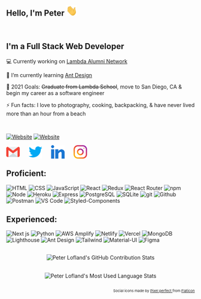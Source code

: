 ## Hello, I'm Peter <img src="./assets/wave.gif" width="30px">

<br>

## I'm a Full Stack Web Developer

💻  Currently working on [Lambda Alumni Network](https://github.com/Lambda-School-Labs/lan-fe-a)

🌱  I’m currently learning [Ant Design](https://ant.design/docs/react/introduce)

🥅  2021 Goals: ~~Graduate from Lambda School~~, move to San Diego, CA & begin my career as a software engineer

⚡  Fun facts: I love to photography, cooking, backpacking, & have never lived more than an hour from a beach

<br>

[![Website](https://img.shields.io/website?label=portfolio&style=for-the-badge&url=https%3A%2F%2Fpersonal-portfolio-cyan.vercel.app/)](https://personal-portfolio-cyan.vercel.app/)
[![Website](https://img.shields.io/website?label=resume&style=for-the-badge&url=https%3A%2F%2Fdocs.google.com/document/d/1pFfp71AN5CcOXJOPLCCxcAPnkYM6qA-hiIY1qB2KipY/edit?usp=sharing)](https://docs.google.com/document/d/1pFfp71AN5CcOXJOPLCCxcAPnkYM6qA-hiIY1qB2KipY/edit?usp=sharing)

<!-- Contact Information -->
<!-- ## Connect me: -->

[<img align="left" style="margin-right: 1.5rem" alt="Gmail" width="36px" src="assets\gmail.svg" />][gmail]

[<img align="left" style="margin-right: 1.5rem" alt="Twitter" width="36px" src="assets\013-twitter-1.svg" />][twitter]

[<img align="left" style="margin-right: 1.5rem" alt="LinkedIn" width="36px" src="assets\031-linkedin.svg" />][linkedin]

[<img align="left" style="margin-right: 1.5rem" alt="Instagram" width="36px" src="assets\034-instagram.svg" />][instagram]

<br>
<br>

<!-- Skill Badges -->

## Proficient:

![HTML](https://img.shields.io/badge/HTML-2E3440?style=for-the-badge&logo=html5)
![CSS](https://img.shields.io/badge/CSS-2E3440?style=for-the-badge&logo=css3)
![JavaScript](https://img.shields.io/badge/JavaScript-2E3440?style=for-the-badge&logo=javascript)
![React](https://img.shields.io/badge/React-2E3440?style=for-the-badge&logo=react)
![Redux](https://img.shields.io/badge/Redux-2E3440?style=for-the-badge&logo=redux)
![React Router](https://img.shields.io/badge/React%20Router-2E3440?style=for-the-badge&logo=react%20router)
![npm](https://img.shields.io/badge/npm-2E3440?style=for-the-badge&logo=npm)
![Node](https://img.shields.io/badge/Node-2E3440?style=for-the-badge&logo=node-dot-js)
![Heroku](https://img.shields.io/badge/Heroku-2E3440?style=for-the-badge&logo=heroku)
![Express](https://img.shields.io/badge/Express-2E3440?style=for-the-badge&logo=express)
![PostgreSQL](https://img.shields.io/badge/PostgreSQL-2E3440?style=for-the-badge&logo=postgresql)
![SQLite](https://img.shields.io/badge/SQLite-2E3440?style=for-the-badge&logo=sqlite)
![git](https://img.shields.io/badge/git-2E3440?style=for-the-badge&logo=git)
![Github](https://img.shields.io/badge/GitHub-2E3440?style=for-the-badge&logo=github)
![Postman](https://img.shields.io/badge/Postman-2E3440?style=for-the-badge&logo=Postman)
![VS Code](https://img.shields.io/badge/VS%20Code-2E3440?style=for-the-badge&logo=visual%20studio)
![Styled-Components](https://img.shields.io/badge/Styled%20Components-2E3440?style=for-the-badge&logo=styled-components)

## Experienced:

![Next js](https://img.shields.io/badge/Next%20js-2E3440?style=for-the-badge&logo=next-dot-js)
![Python](https://img.shields.io/badge/Python-2E3440?style=for-the-badge&logo=python)
![AWS Amplify](https://img.shields.io/badge/Amplify-2E3440?style=for-the-badge&logo=aws%20amplify)
![Netlify](https://img.shields.io/badge/Netlify-2E3440?style=for-the-badge&logo=netlify)
![Vercel](https://img.shields.io/badge/Vercel-2E3440?style=for-the-badge&logo=vercel)
![MongoDB](https://img.shields.io/badge/MongoDB-2E3440?style=for-the-badge&logo=mongodb)
![Lighthouse](https://img.shields.io/badge/Lighthouse-2E3440?style=for-the-badge&logo=lighthouse)
![Ant Design](https://img.shields.io/badge/Ant%20Design-2E3440?style=for-the-badge&logo=ant%20design)
![Tailwind](https://img.shields.io/badge/Tailwind%20CSS-2E3440?style=for-the-badge&logo=tailwind%20css)
![Material-UI](https://img.shields.io/badge/Material%20UI-2E3440?style=for-the-badge&logo=material-ui)
![Figma](https://img.shields.io/badge/Figma-2E3440?style=for-the-badge&logo=figma)

<!-- GitHub Stats -->
<div align="center">
  <img style="margin: 1rem" alt="Peter Lofland's GitHub Contribution Stats" src="https://github-readme-stats.codestackr.vercel.app/api?username=Plofland&show_icons=true&hide_border=true&theme=tokyonight" />

  <img style="margin: 1rem; verticle-align: top"  alt="Peter Lofland's Most Used Language Stats"  src="https://github-readme-stats.anuraghazra1.vercel.app/api/top-langs/?username=plofland&layout=compact&theme=radical" />
</div>

<!-- Use this in case my codestackr doesn't come back online-->
<!-- <img src="https://github-readme-stats.vercel.app/api?username=justicematthew&show_icons=true&locale=en&&theme=nord&&layout=compact&hide_border=true&count_private=true&line_height=23&border_radius=false" alt="justicematthew" /> -->

<!-- Social Icons Attribute -->
<p align="right" style="font-size: .6rem">
  Social icons made by 
    <a href="https://www.flaticon.com/authors/pixel-perfect">
      Pixel perfect
    </a> 
  from 
    <a href="https://www.flaticon.com/">
      Flaticon
    </a>
</p>

[website]: https://personal-portfolio-cyan.vercel.app/
[twitter]: https://twitter.com/PeterLofland
[instagram]: https://www.instagram.com/peterlofland/
[linkedin]: https://www.linkedin.com/in/peter-lofland/
[gmail]: https://mail.google.com/mail/?view=cm&fs=1&to=ploflan@gmail.com&su=SUBJECT&body=BODY
[portfolio]: https://react-personal-portfolio-mou590r6d-plofland.vercel.app/
[resume]: https://docs.google.com/document/d/1pFfp71AN5CcOXJOPLCCxcAPnkYM6qA-hiIY1qB2KipY/edit?usp=sharing